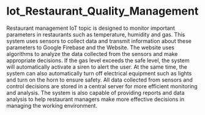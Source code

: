 # Iot_Restaurant_Quality_Management
Restaurant management IoT topic is designed to monitor important parameters in restaurants such as temperature, humidity and gas. This system uses sensors to collect data and transmit information about these parameters to Google Firebase and the Website.
The website uses algorithms to analyze the data collected from the sensors and make appropriate decisions. If the gas level exceeds the safe level, the system will automatically activate a siren to alert the user. At the same time, the system can also automatically turn off electrical equipment such as lights and turn on the horn to ensure safety.
All data collected from sensors and control decisions are stored in a central server for more efficient monitoring and analysis. The system is also capable of providing reports and data analysis to help restaurant managers make more effective decisions in managing the working environment.
